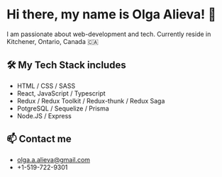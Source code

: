 # Hi there, my name is Olga Alieva! 👋

I am passionate about web-development and tech.
Currently reside in Kitchener, Ontario, Canada 🇨🇦
<!-- 
## My projects:
- [Ride'n'Shine](https://ride-n-shine.herokuapp.com) - carpooling app (MERN + TypeScript)
- [Trello-like Task Manager](https://trello-react-redux.herokuapp.com) - Drag and drop task manager (MERN + TypeScript)
- [Notes Keeper](https://react-notes-keeper.herokuapp.com/) - simple notes editing app (MERN)
- [Fetch with Infinite Scroll](https://github.com/MakhmudAliev/react-games-app) - fetch games, infinite scroll, filter, sort, search, css-grid -->

## 🛠 My Tech Stack includes   
- HTML / CSS / SASS
- React, JavaScript / Typescript
- Redux / Redux Toolkit / Redux-thunk / Redux Saga
- PotgreSQL / Sequelize / Prisma
- Node.JS / Express

## 📫 Contact me
- olga.a.alieva@gmail.com 
- +1-519-722-9301
